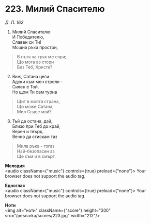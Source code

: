 # 223. Милий Спасителю

_Д. П. 162_

1. Милий Спасителю  
И Победителю,  
Славен си Ти!  
Мощна ръка простри,  

> В пътя на грях ме спри;  
> Що мога аз стори  
> Без Теб, Христе?

2. Виж, Сатана цели  
Адски към мен стрели -  
Силен е Той.  
Но щом Ти сам турна  

> Щит в моята страна,  
> Що може Сатана,  
> Мил Спасе мой?

3. Тъй да остана, дай,  
Близо при Теб до край,  
Верен и твърд.  
Вечно да стискам таз  

> Мила ръка - тогаз  
> Най-безопасен аз  
> Ще съм и в смърт.

**Мелодия**  
<audio className={"music"} controls={true} preload={"none"}>
    <source src="/pesnarka/mp3/223.mp3" type="audio/mpeg"/>
    Your browser does not support the audio tag.
</audio>

**Едноглас**  
<audio className={"music"} controls={true} preload={"none"}>
    <source src="/pesnarka/transp/223.mp3" type="audio/mpeg"/>
    Your browser does not support the audio tag.
</audio>

**Ноти**  
<img alt="ноти" className={"score"} height="300" src="/pesnarka/scores/223.jpg" width="212"/>
